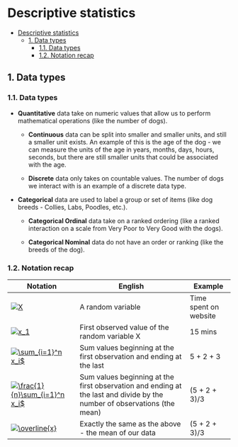 # Descriptive statistics

- [Descriptive statistics](#descriptive-statistics)
  - [1. Data types](#1-data-types)
    - [1.1. Data types](#11-data-types)
    - [1.2. Notation recap](#12-notation-recap)

## 1. Data types

### 1.1. Data types

* **Quantitative** data take on numeric values that allow us to perform mathematical operations (like the number of dogs).

  * **Continuous** data can be split into smaller and smaller units, and still a smaller unit exists. An example of this is the age of the dog - we can measure the units of the age in years, months, days, hours, seconds, but there are still smaller units that could be associated with the age.

  * **Discrete** data only takes on countable values. The number of dogs we interact with is an example of a discrete data type.

* **Categorical** data are used to label a group or set of items (like dog breeds - Collies, Labs, Poodles, etc.).

  * **Categorical Ordinal** data take on a ranked ordering (like a ranked interaction on a scale from Very Poor to Very Good with the dogs).

  * **Categorical Nominal** data do not have an order or ranking (like the breeds of the dog).

### 1.2. Notation recap

|Notation	| English	| Example|
|---|---|---|
|<a href="https://www.codecogs.com/eqnedit.php?latex=X" target="_blank"><img src="https://latex.codecogs.com/gif.latex?X" title="X" /></a>|A random variable	|Time spent on website|
|<a href="https://www.codecogs.com/eqnedit.php?latex=x_1" target="_blank"><img src="https://latex.codecogs.com/gif.latex?x_1" title="x_1" /></a>|First observed value of the random variable X|15 mins|
|<a href="https://www.codecogs.com/eqnedit.php?latex=\sum_{i=1}^n&space;x_i$" target="_blank"><img src="https://latex.codecogs.com/gif.latex?\sum_{i=1}^n&space;x_i$" title="\sum_{i=1}^n x_i$" /></a>|Sum values beginning at the first observation and ending at the last	|5 + 2 + 3|
|<a href="https://www.codecogs.com/eqnedit.php?latex=\frac{1}{n}\sum_{i=1}^n&space;x_i$" target="_blank"><img src="https://latex.codecogs.com/gif.latex?\frac{1}{n}\sum_{i=1}^n&space;x_i$" title="\frac{1}{n}\sum_{i=1}^n x_i$" /></a>|Sum values beginning at the first observation and ending at the last and divide by the number of observations (the mean)	|(5 + 2 + 3)/3|
|<a href="https://www.codecogs.com/eqnedit.php?latex=\overline{x}" target="_blank"><img src="https://latex.codecogs.com/gif.latex?\overline{x}" title="\overline{x}" /></a>|Exactly the same as the above - the mean of our data|(5 + 2 + 3)/3|

